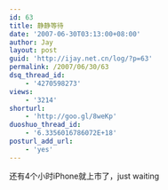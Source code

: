 ```yaml
---
id: 63
title: 静静等待
date: '2007-06-30T03:13:00+08:00'
author: Jay
layout: post
guid: 'http://ijay.net.cn/log/?p=63'
permalink: /2007/06/30/63
dsq_thread_id:
    - '4270598273'
views:
    - '3214'
shorturl:
    - 'http://goo.gl/8weKp'
duoshuo_thread_id:
    - '6.3356016786072E+18'
posturl_add_url:
    - 'yes'
---
```


还有4个小时iPhone就上市了，just waiting